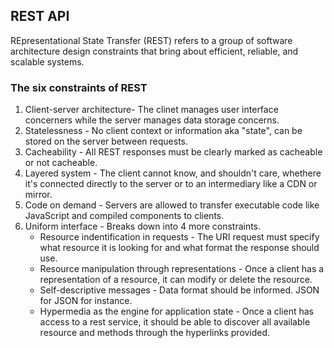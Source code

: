 ## REST API

REpresentational State Transfer (REST) refers to a group of software architecture design constraints that bring about efficient, reliable, and scalable systems. 

### The six constraints of REST

1. Client-server architecture- The clinet manages user interface concerners while the server manages data storage concerns. 
2. Statelessness - No client context or information aka "state", can be stored on the server between requests.
3. Cacheability - All REST responses must be clearly marked as cacheable or not cacheable. 
4. Layered system - The client cannot know, and shouldn't care, whethere it's connected directly to the server or to an intermediary like a CDN or mirror. 
5. Code on demand - Servers are allowed to transfer executable code like JavaScript and compiled components to clients.
6. Uniform interface - Breaks down into 4 more constraints. 
      - Resource indentification in requests - The URI request must specify what resource it is looking for and what format the response should use.
      - Resource manipulation through representations - Once a client has a representation of a resource, it can modify or delete the resource.
      - Self-descriptive messages - Data format should be informed. JSON for JSON for instance.
      - Hypermedia as the engine for application state - Once a client has access to a rest service, it should be able to discover all available resource and methods through the hyperlinks provided. 
